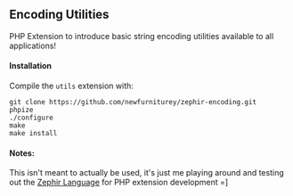 Encoding Utilities
---

PHP Extension to introduce basic string encoding utilities available to all applications!

#### Installation

Compile the `utils` extension with:

    git clone https://github.com/newfurniturey/zephir-encoding.git
    phpize
    ./configure
    make
    make install

#### Notes:

This isn't meant to actually be used, it's just me playing around and testing out the [Zephir Language](http://zephir-lang.com/) for PHP extension development =]
